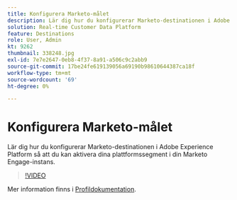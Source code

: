 ```yaml
---
title: Konfigurera Marketo-målet
description: Lär dig hur du konfigurerar Marketo-destinationen i Adobe Experience Platform så att du kan aktivera dina plattformssegment i din Marketo Engage-instans.
solution: Real-time Customer Data Platform
feature: Destinations
role: User, Admin
kt: 9262
thumbnail: 338248.jpg
exl-id: 7e7e2647-0eb8-4f37-8a91-a506c9c2abb9
source-git-commit: 17be24fe619139056a69190b98610644387ca18f
workflow-type: tm+mt
source-wordcount: '69'
ht-degree: 0%

---
```


# Konfigurera Marketo-målet

Lär dig hur du konfigurerar Marketo-destinationen i Adobe Experience Platform så att du kan aktivera dina plattformssegment i din Marketo Engage-instans.

>[!VIDEO](https://video.tv.adobe.com/v/338248?quality=12&learn=on)

Mer information finns i [Profildokumentation](https://experienceleague.adobe.com/docs/experience-platform/rtcdp/profile/profile-browse.html).
